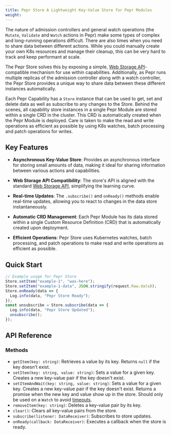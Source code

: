 ```yaml
---
title: Pepr Store A Lightweight Key-Value Store for Pepr Modules
weight: 
---
```



The nature of admission controllers and general watch operations (the `Mutate`, `Validate` and `Watch` actions in Pepr) make some types of complex and long-running operations difficult. There are also times when you need to share data between different actions. While you could manually create your own K8s resources and manage their cleanup, this can be very hard to track and keep performant at scale. 

The Pepr Store solves this by exposing a simple, [Web Storage API](https://developer.mozilla.org/en-us/docs/web/api/storage)-compatible mechanism for use within capabilities. Additionally, as Pepr runs multiple replicas of the admission controller along with a watch controller, the Pepr Store provides a unique way to share data between these different instances automatically.

Each Pepr Capability has a `Store` instance that can be used to get, set and delete data as well as subscribe to any changes to the Store. Behind the scenes, all capability store instances in a single Pepr Module are stored within a single CRD in the cluster. This CRD is automatically created when the Pepr Module is deployed. Care is taken to make the read and write operations as efficient as possible by using K8s watches, batch processing and patch operations for writes.

## Key Features

- **Asynchronous Key-Value Store**: Provides an asynchronous interface for storing small amounts of data, making it ideal for sharing information between various actions and capabilities.
- **Web Storage API Compatibility**: The store's API is aligned with the standard [Web Storage API](https://developer.mozilla.org/en-us/docs/web/api/storage), simplifying the learning curve.
- **Real-time Updates**: The `.subscribe()` and `onReady()` methods enable real-time updates, allowing you to react to changes in the data store instantaneously.

- **Automatic CRD Management**: Each Pepr Module has its data stored within a single Custom Resource Definition (CRD) that is automatically created upon deployment.
- **Efficient Operations**: Pepr Store uses Kubernetes watches, batch processing, and patch operations to make read and write operations as efficient as possible.

## Quick Start

```typescript
// Example usage for Pepr Store
Store.setItem("example-1", "was-here");
Store.setItem("example-1-data", JSON.stringify(request.Raw.data));
Store.onReady(data => {
  Log.info(data, "Pepr Store Ready");
});
const unsubscribe = Store.subscribe(data => {
  Log.info(data, "Pepr Store Updated");
  unsubscribe();
});
```

## API Reference

### Methods

- `getItem(key: string)`: Retrieves a value by its key. Returns `null` if the key doesn't exist.
- `setItem(key: string, value: string)`: Sets a value for a given key. Creates a new key-value pair if the key doesn't exist.
- `setItemAndWait(key: string, value: string)`: Sets a value for a given key. Creates a new key-value pair if the key doesn't exist. Returns a promise when the new key and value show up in the store. Should only be used on a `Watch` to avoid [timeouts](https://kubernetes.io/docs/reference/access-authn-authz/extensible-admission-controllers/#timeouts).
- `removeItem(key: string)`: Deletes a key-value pair by its key.
- `clear()`: Clears all key-value pairs from the store.
- `subscribe(listener: DataReceiver)`: Subscribes to store updates.
- `onReady(callback: DataReceiver)`: Executes a callback when the store is ready.
